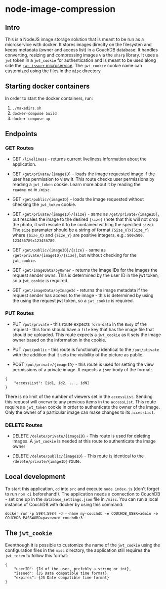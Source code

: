 # node-image-compression

## Intro
This is a NodeJS image storage solution that is meant to be run as a microservice with docker. It stores images direclty on the filesysten and keeps metadata (owner and access list) in a CouchDB database. It handles converting, resizing and compressing images via the `sharp` library. It uses a `jwt` token in a `jwt_cookie` for authentication and is meant to be used along side the [`jwt_issuer` microservice](https://github.com/justitsi/jwt_issuer_public). The `jwt_cookie` cookie name can customized using the files in the `misc` directory.

## Starting docker containers
In order to start the docker containers, run:
1. `./makedirs.sh`
2. `docker-compose build`
3. `docker-compose up`

## Endpoints
### GET Routes
* GET `/liveliness` - returns current liveliness information about the application.  

* GET `/get/private/{imageID}` - loads the image requested image if the user has permission to view it. This route checks user permissions by reading a `jwt_token` cookie. Learn more about it by reading the `readme.md` in `/misc`.  

* GET `/get/public/{imageID}` - loads the image requested without checking the `jwt_token` cookie.  

* GET `/get/private/{imageID}/{size}` - same as `/get/private/{imageID}`, but rescales the image to the desired `{size}` (note that this will not crop the photo, it will rescale it to be contained withing the specified `size`). The `size` paramater should be a string of format `{Size_X}x{Size_Y}` where `{Size_X}` and `{Size_Y}` are positive integers, e.g.: `500x500`, `123456789x123456789`.  

* GET `/get/public/{imageID}/{size}` - same as `/get/private/{imageID}/{size}`, but without checking for the `jwt_cookie`.  

* GET `/get/imageData/byOwner` - returns the image IDs for the images the request sender owns. This is determined by the user ID in the jwt token, so a `jwt_cookie` is required.

* GET `/get/imageData/byImageId` - returns the image metadata if the request sender has access to the image - this is determined by using the using the request jwt token, so a `jwt_cookie` is required. 

### PUT Routes
* PUT `/put/private` - this route expects `form-data` in the `Body` of the request - this form should have a `file` key that has the image file that should be uploaded. This route expects a `jwt_cookie` as it sets the image owner based on the information in the cookie.

* PUT `/put/public` - this route is functionally identical to the `/put/ptivate` with the addition that it sets the visibility of the picture as public.

* POST `/put/private/{imageID}` - this route is used for setting the view permissions of a private image. It expects a `json` body of the format:  
```
{
	"accessList": [id1, id2, ..., idN]
}
```
There is no limit of the number of viewers set in the `accessList`. Sending this request will overwrite any previous items in the `accessList`. This route requires a `jwt_token` cookie in order to authenticate the owner of the image. Only the owner of a particular image can make changes to its `accessList`.  
### DELETE Routes
* DELETE `/delete/private/{imageID}` - This route is used for deleting images. A `jwt_cookie` is needed at this route to authenticate the image owner

* DELETE `/delete/public/{imageID}` - This route is identical to the `/delete/private/{imageID}` route.


## Local development

To start this application, `cd` into `src` and execute `node index.js` (don't forget to run `npm ci` beforehand!). The application needs a connection to CouchDB - set one up in the `database_settings.json` file in `/misc`. You can run a local instance of CouchDB with docker by using this command:

```
docker run -p 5984:5984 -d --name my-couchdb -e COUCHDB_USER=admin -e COUCHDB_PASSWORD=password couchdb:3
```

## The `jwt_cookie`
Eventhough it is possible to customize the name of the `jwt_cookie` using the configuration files in the `misc` directory, the application still requires the `jwt_token` to follow this format:
```
{
	"userID": {Id of the user, prefebly a string or int},
	"issued": {JS Date compatible time format},
	"expires": {JS Date compatible time format}
}
```
